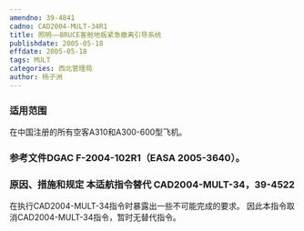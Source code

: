 ```yaml
---
amendno: 39-4841
cadno: CAD2004-MULT-34R1
title: 照明——BRUCE客舱地板紧急撤离引导系统
publishdate: 2005-05-18
effdate: 2005-05-18
tags: MULT
categories: 西北管理局
author: 杨子洲
---
```


### 适用范围 
在中国注册的所有空客A310和A300-600型飞机。

<!--more-->
### 参考文件DGAC F-2004-102R1（EASA 2005-3640）。

### 原因、措施和规定 本适航指令替代 CAD2004-MULT-34，39-4522 
在执行CAD2004-MULT-34指令时暴露出一些不可能完成的要求。 因此本指令取消CAD2004-MULT-34指令，暂时无替代指令。
